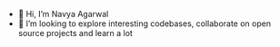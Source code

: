 * 👋 Hi, I’m Navya Agarwal
* 👀 I’m looking to explore interesting codebases, collaborate on open source projects and learn a lot
